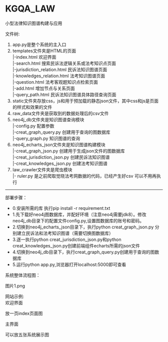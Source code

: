 # KGQA_LAW
小型法律知识图谱构建与应用

文件树:<br>
1)  app.py是整个系统的主入口<br>
2)  templates文件夹是HTML的页面<br>
     |-index.html 欢迎界面<br> 
     |-search.html 搜索民诉法逻辑关系或法考知识点页面<br>
     |-jurisdiction_relation.html 民诉法知识图谱页面<br>
     |-knowledges_relation.html 法考知识图谱页面<br>
     |-question.html 法考客观题知识点检索页面<br>
     |-add.html 增加节点与关系页面<br>
     |-query_path.html 民诉法知识图谱具体路径查询页面<br>
3)  static文件夹存放css，js和用于预加载的静态json文件，其中css和js是页面的样式和效果的文件<br>
4)  raw_data文件夹是获取到的数据处理后的csv文件<br>
5)  neo4j_db文件夹是知识图谱查询模块<br>
     |-config.py 配置参数<br>
     |-creat_graph_query.py 创建用于查询的图数据库<br>
     |-query_graph.py 知识图谱的查询<br>
6)  neo4j_echarts_json文件夹是知识图谱构建模块<br>
     |-creat_graph_json.py 创建用于生成json文件的图数据库<br>
     |-creat_jurisdiction_json.py 创建民诉法知识图谱<br>
     |-creat_knowledges_json.py 创建法考知识图谱<br>
7)  law_crawler文件夹是爬虫模块<br>
     |- ruler.py 是之前爬取觉晓法考网数据的代码，已经产生好csv 可以不用再执行<br>

<hr>

部署步骤：<br>
* 0.安装所需的库 执行pip install -r requirement.txt<br>
* 1.先下载好neo4j图数据库，并配好环境（注意neo4j需要jdk8）。修改neo4j_db目录下的配置文件config.py,设置图数据库的账号和密码。<br>
* 2.切换到neo4j_echarts_json目录下，执行python  creat_graph_json.py 分别建立民诉法和法考知识图谱（需要切换图数据库）<br>
* 3.逐一执行python  creat_jurisdiction_json.py和python  creat_knowledges_json.py创建前端组件echarts所需的json文件<br>
* 4.切换到neo4j_db目录下，执行creat_graph_query.py创建用于查询的图数据库<br>
* 5.运行python app.py,浏览器打开localhost:5000即可查看<br>

系统整体流程图：

图片1.png

网站示例:<br>
欢迎界面

放一页index页面图

主界面

可以放五张系统展示图
